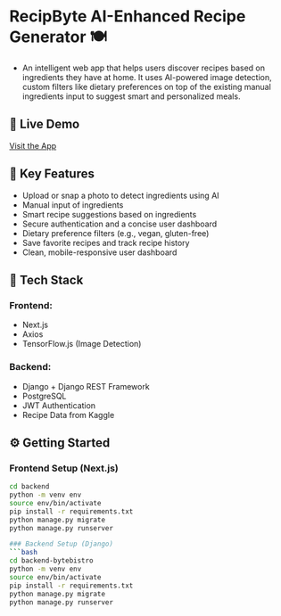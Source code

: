 # RecipByte AI-Enhanced Recipe Generator 🍽️

- An intelligent web app that helps users discover recipes based on ingredients they have at home. It uses AI-powered image detection, custom filters like dietary preferences on top of the existing manual ingredients input to suggest smart and personalized meals.


## 🚀 Live Demo

[Visit the App](https://recipbyte.vercel.app/)


## 🔑 Key Features

- Upload or snap a photo to detect ingredients using AI
- Manual input of ingredients
- Smart recipe suggestions based on ingredients
- Secure authentication and a concise user dashboard
- Dietary preference filters (e.g., vegan, gluten-free)
- Save favorite recipes and track recipe history
- Clean, mobile-responsive user dashboard


## 🧠 Tech Stack

### Frontend:
- Next.js
- Axios
- TensorFlow.js (Image Detection)

### Backend:
- Django + Django REST Framework
- PostgreSQL
- JWT Authentication
- Recipe Data from Kaggle


## ⚙️ Getting Started

### Frontend Setup (Next.js)
```bash
cd backend
python -m venv env
source env/bin/activate
pip install -r requirements.txt
python manage.py migrate
python manage.py runserver

### Backend Setup (Django)
```bash
cd backend-bytebistro
python -m venv env
source env/bin/activate
pip install -r requirements.txt
python manage.py migrate
python manage.py runserver


